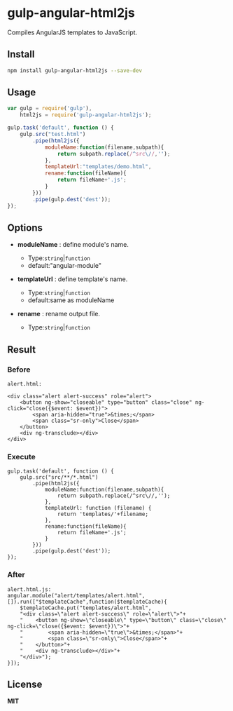# gulp-angular-html2js
Compiles AngularJS templates to JavaScript.

## Install

``` bash
npm install gulp-angular-html2js --save-dev
```

## Usage

``` javascript
var gulp = require('gulp'),
    html2js = require('gulp-angular-html2js');

gulp.task('default', function () {
    gulp.src("test.html")
        .pipe(html2js({
            moduleName:function(filename,subpath){
                return subpath.replace(/^src\//,'');
            },
            templateUrl:"templates/demo.html",
            rename:function(fileName){
                return fileName+'.js';
            }
        }))
        .pipe(gulp.dest('dest'));
});
```

## Options

- __moduleName__ : define module's name.  
	- Type:`string`|`function`  
	- default:"angular-module"

- __templateUrl__ : define template's name.  
	- Type:`string`|`function`  
	- default:same as moduleName

- __rename__ : rename output file.  
	- Type:`string`|`function`    

## Result

### Before

```
alert.html:

<div class="alert alert-success" role="alert">
    <button ng-show="closeable" type="button" class="close" ng-click="close({$event: $event})">
        <span aria-hidden="true">&times;</span>
        <span class="sr-only">Close</span>
    </button>
    <div ng-transclude></div>
</div>
```
### Execute

```
gulp.task('default', function () {
    gulp.src("src/**/*.html")
        .pipe(html2js({
            moduleName:function(filename,subpath){
                return subpath.replace(/^src\//,'');
            },
            templateUrl: function (filename) {
                return 'templates/'+filename;
            },
            rename:function(fileName){
                return fileName+'.js';
            }
        }))
        .pipe(gulp.dest('dest'));
});
```
### After

```
alert.html.js:
angular.module("alert/templates/alert.html",[]).run(["$templateCache",function($templateCache){
    $templateCache.put("templates/alert.html",
    "<div class=\"alert alert-success\" role=\"alert\">"+
    "    <button ng-show=\"closeable\" type=\"button\" class=\"close\" ng-click=\"close({$event: $event})\">"+
    "        <span aria-hidden=\"true\">&times;</span>"+
    "        <span class=\"sr-only\">Close</span>"+
    "    </button>"+
    "    <div ng-transclude></div>"+
    "</div>");
}]);
```

## License
__MIT__
